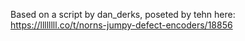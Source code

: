 Based on a script by dan_derks, poseted by tehn here: https://llllllll.co/t/norns-jumpy-defect-encoders/18856